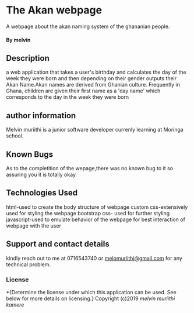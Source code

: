# The Akan webpage
 A webpage about the akan naming system of the ghananian people.
#### By melvin
## Description
a web application that takes a user's birthday and calculates the day of the week they were born and then depending on their gender outputs their Akan Name.Akan names are derived from Ghanian culture. Frequently in Ghana, children are given their first name as a 'day name' which corresponds to the day in the week they were born
## author information
Melvin muriithi is a  junior software developer currenly learning at Moringa school.
## Known Bugs
 As to the completition of the wepage,there was no known bug to it so assuring you it is totally okay.
 ## Technologies Used
html-used to create the body structure of webpage
custom css-extensively used for styling the webpage
bootstrap css- used for further styling
javascript-used to emulate behavior of the webpage for best interaction of webpage with the user
## Support and contact details
 kindly reach out to me at 0716543740 or melomuriithi@gmail.com for any technical problem.
### License
*{Determine the license under which this application can be used.  See below for more details on licensing.}
Copyright (c)2019 *melvin muriithi kamere*
